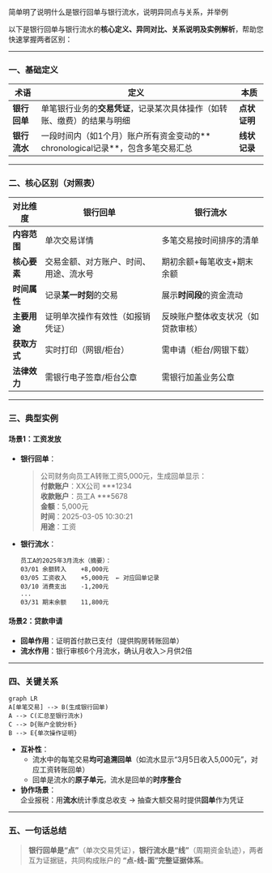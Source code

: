 简单明了说明什么是银行回单与银行流水，说明异同点与关系，并举例

以下是银行回单与银行流水的**核心定义、异同对比、关系说明及实例解析**，帮助您快速掌握两者区别：

---

### **一、基础定义**
| **术语**     | **定义**                                                                 | **本质**               |
|--------------|--------------------------------------------------------------------------|------------------------|
| **银行回单** | 单笔银行业务的**交易凭证**，记录某次具体操作（如转账、缴费）的结果与明细       | **点状证明**           |
| **银行流水** | 一段时间内（如1个月）账户所有资金变动的** chronological记录**，包含多笔交易汇总 | **线状记录**           |

---

### **二、核心区别（对照表）**
| **对比维度**   | **银行回单**                          | **银行流水**                      |
|----------------|---------------------------------------|-----------------------------------|
| **内容范围**   | 单次交易详情                          | 多笔交易按时间排序的清单          |
| **核心要素**   | 交易金额、对方账户、时间、用途、流水号 | 期初余额+每笔收支+期末余额        |
| **时间属性**   | 记录**某一时刻**的交易                | 展示**时间段**的资金流动          |
| **主要用途**   | 证明单次操作有效性（如报销凭证）      | 反映账户整体收支状况（如贷款审核）|
| **获取方式**   | 实时打印（网银/柜台）                 | 需申请（柜台/网银下载）           |
| **法律效力**   | 需银行电子签章/柜台公章               | 需银行加盖业务公章                |

---

### **三、典型实例**
#### **场景1：工资发放**  
- **银行回单**：  
  > 公司财务向员工A转账工资5,000元，生成回单显示：  
  > **付款账户**：XX公司 ***1234  
  > **收款账户**：员工A ***5678  
  > **金额**：5,000元  
  > **时间**：2025-03-05 10:30:21  
  > **用途**：工资  

- **银行流水**：  
  ```plaintext
  员工A的2025年3月流水（摘要）：  
  03/01 余额转入    +8,000元  
  03/05 工资收入    +5,000元  ← 对应回单记录  
  03/10 消费支出    -1,200元  
  ...  
  03/31 期末余额    11,800元  
  ```

#### **场景2：贷款申请**  
- **回单作用**：证明首付款已支付（提供购房转账回单）  
- **流水作用**：银行审核6个月流水，确认月收入＞月供2倍  

---

### **四、关键关系**
```mermaid
graph LR
A[单笔交易] --> B(生成银行回单)
A --> C(汇总至银行流水)
C --> D{账户全貌分析}
B --> E{单次操作证明}
```
- **互补性**：  
  - 流水中的每笔交易**均可追溯回单**（如流水显示“3月5日收入5,000元”，对应工资转账回单）  
  - 回单是流水的**原子单元**，流水是回单的**时序整合**  
- **协作场景**：  
  企业报税：用**流水**统计季度总收支 → 抽查大额交易时提供**回单**作为凭证  

---

### **五、一句话总结**
> **银行回单是“点”**（单次交易凭证），**银行流水是“线”**（周期资金轨迹），两者互为证据链，共同构成账户的 **“点-线-面”完整证据体系**。